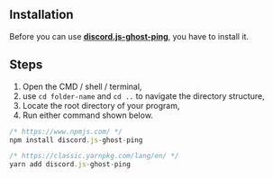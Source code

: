 ## Installation 
Before you can use [**discord.js-ghost-ping**](https://www.npmjs.com/package/discord.js-ghost-ping), you have to install it. 

## Steps

1. Open the CMD / shell / terminal,
2. use `cd folder-name` and `cd ..` to navigate the directory structure,
3. Locate the root directory of your program,
4. Run either command shown below.

```js
/* https://www.npmjs.com/ */
npm install discord.js-ghost-ping

/* https://classic.yarnpkg.com/lang/en/ */
yarn add discord.js-ghost-ping
```